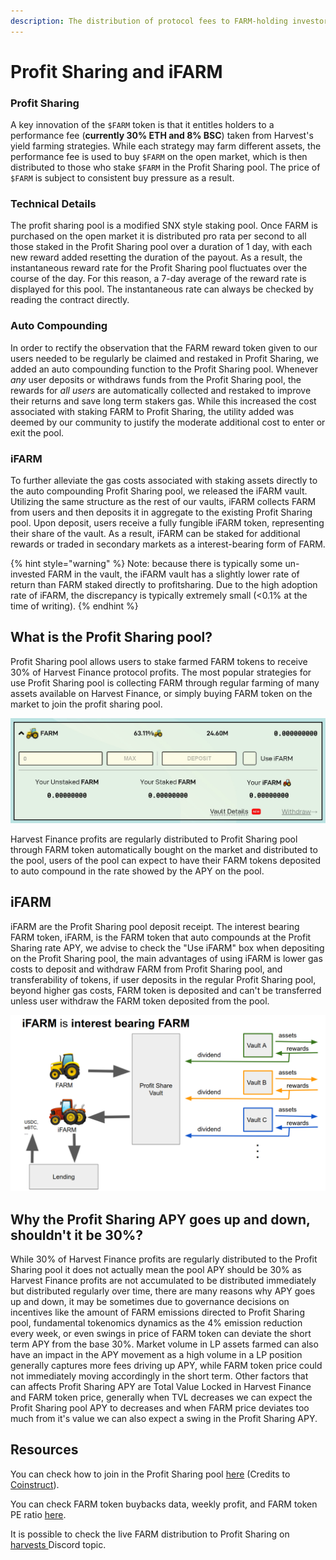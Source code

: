 ```yaml
---
description: The distribution of protocol fees to FARM-holding investors.
---
```


# Profit Sharing and iFARM

### Profit Sharing

A key innovation of the `$FARM` token is that it entitles holders to a performance fee \(**currently 30% ETH and 8% BSC**\) taken from Harvest's yield farming strategies. While each strategy may farm different assets, the performance fee is used to buy `$FARM` on the open market, which is then distributed to those who stake `$FARM` in the Profit Sharing pool. The price of `$FARM` is subject to consistent buy pressure as a result.

### Technical Details

The profit sharing pool is a modified SNX style staking pool. Once FARM is purchased on the open market it is distributed pro rata per second to all those staked in the Profit Sharing pool over a duration of 1 day, with each new reward added resetting the duration of the payout. As a result, the instantaneous reward rate for the Profit Sharing pool fluctuates over the course of the day. For this reason, a 7-day average of the reward rate is displayed for this pool. The instantaneous rate can always be checked by reading the contract directly.

### Auto Compounding

In order to rectify the observation that the FARM reward token given to our users needed to be regularly be claimed and restaked in Profit Sharing, we added an auto compounding function to the Profit Sharing pool. Whenever _any_ user deposits or withdraws funds from the Profit  Sharing pool, the rewards for _all users_ are automatically collected and restaked to improve their returns and save long term stakers gas. While this increased the cost associated with staking FARM to Profit Sharing, the utility added was deemed by our community to justify the moderate additional cost to enter or exit the pool.

### iFARM

To further alleviate the gas costs associated with staking assets directly to the auto compounding Profit Sharing pool, we released the iFARM vault. Utilizing the same structure as the rest of our vaults, iFARM collects FARM from users and then deposits it in aggregate to the existing Profit Sharing pool. Upon deposit, users receive a fully fungible iFARM token, representing their share of the vault. As a result, iFARM can be staked for additional rewards or traded in secondary markets as a interest-bearing form of FARM.

{% hint style="warning" %}
Note: because there is typically some un-invested FARM in the vault, the iFARM vault has a slightly lower rate of return than FARM staked directly to profitsharing. Due to the high adoption rate of iFARM, the discrepancy is typically extremely small \(&lt;0.1% at the time of writing\).
{% endhint %}

## What is the Profit Sharing pool? 

Profit Sharing pool allows users to stake farmed FARM tokens to receive 30% of Harvest Finance protocol profits. The most popular strategies for use Profit Sharing pool is collecting FARM through regular farming of many assets available on Harvest Finance, or simply buying FARM token on the market to join the profit sharing pool.



![](../../.gitbook/assets/ps1.jpg)



Harvest Finance profits are regularly distributed to Profit Sharing pool through FARM token automatically bought on the market and distributed to the pool, users of the pool can expect to have their FARM tokens deposited to auto compound in the rate showed by the APY on the pool. 

## iFARM

iFARM are the Profit Sharing pool deposit receipt. The interest bearing FARM token, iFARM, is the FARM token that auto compounds at the Profit Sharing rate APY, we advise to check the "Use iFARM" box when depositing on the Profit Sharing pool, the main advantages of using iFARM is lower gas costs to deposit and withdraw FARM from Profit Sharing pool, and transferability of tokens, if user deposits in the regular Profit Sharing pool, beyond higher gas costs, FARM token is deposited and can't be transferred unless user withdraw the FARM token deposited from the pool. 



![](../../.gitbook/assets/ps-2.png)

  


## Why the Profit Sharing APY goes up and down, shouldn't it be 30%?

While 30% of Harvest Finance profits are regularly distributed to the Profit Sharing pool it does not actually mean the pool APY should be 30% as Harvest Finance profits are not accumulated to be distributed immediately but distributed regularly over time, there are many reasons why APY goes up and down, it may be sometimes due to governance decisions on incentives like the amount of FARM emissions directed to Profit Sharing pool, fundamental tokenomics dynamics as the 4% emission reduction every week, or even swings in price of FARM token can deviate the short term APY from the base 30%. Market volume in LP assets farmed can also have an impact in the APY movement as a high volume in a LP position generally captures more fees driving up APY, while FARM token price could not immediately moving accordingly in the short term. Other factors that can affects Profit Sharing APY are Total Value Locked in Harvest Finance and FARM token price, generally when TVL decreases we can expect the Profit Sharing pool APY to decreases and when FARM price deviates too much from it's value we can also expect a swing in the Profit Sharing APY.

## Resources

You can check how to join in the Profit Sharing pool [here](https://www.youtube.com/watch?v=VxSgvj8lmNM)  \(Credits to [Coinstruct](https://www.youtube.com/channel/UCywRgYh3qQ45savdWcY9o0A)\).  
  
You can check FARM token buybacks data, weekly profit, and FARM token PE ratio [here](https://farmdashboard.xyz/).

It is possible to check the live FARM distribution to Profit Sharing on [harvests ](https://discord.com/channels/748967094745563176/758266916095393792)Discord topic.



